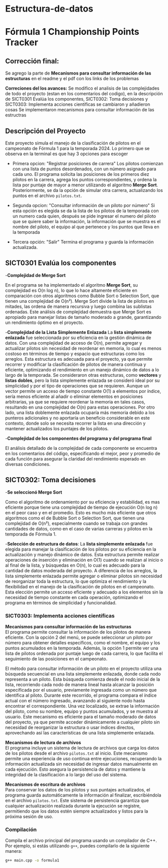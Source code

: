 # Estructura-de-datos
# Fórmula 1 Championship Points Tracker

## Corrección final:
Se agrego la parte de **Mecanismos para consultar información de las estructuras** en el readme y el pdf con los links de los problemas 

**Correciones del los avances:**
Se modifico el analisis de las complejidades de todo el proyecto (estan en los comentarios del codigo), en la descripción de SICT0301 Evalúa los componentes, SICT0302: Toma decisiones y SICT0303: Implementa acciones científicas se cambiaron y añadieron cosas
Se implementaron mecanismos para consultar información de las estructras

## Descripción del Proyecto

Este proyecto simula el manejo de la clasificación de pilotos en el campeonato de Fórmula 1 para la temporada 2024. 
Lo primero que se observa en la terminal es que hay 3 opciones para escoger 

- Primera opcion: "Registrar posiciones de carrera" 
Los pilotos comienzan con una lista de puntos desordenados, con un número asignado para cada uno. El programa solicita las posiciones de los primeros diez pilotos en la carrera, agrega los puntos correspondientes, y ordena la lista por puntaje de mayor a menor utilizando el algoritmo **Merge Sort**. Posteriormente, se da la opción de simular otra carrera, actualizando los puntos en el archivo `pilotos.txt`.

- Segunda opcion: "Consultar información de un piloto por número"
Si esta opción es elegida se da la lista de los pilotos de la temporada con un numero cada quien, después se pide ingresar el numero del piloto que se quiere saber la información, la información que se muestra es el nombre del piloto, el equipo al que pertenece y los puntos que lleva en la temporada 

- Tercera opción: "Salir"
Termina el programa y guarda la información actualizada.

## SICT0301 Evalúa los componentes

-**Complejidad de Merge Sort**

En el programa se ha implementado el algoritmo **Merge Sort**, su complejidad es O(n log n), lo que lo hace altamente eficiente en comparación con otros algoritmos como Bubble Sort o Selection Sort, que tienen una complejidad de O(n²). Merge Sort divide la lista de pilotos en mitades, las ordena de manera recursiva y luego combina las sublistas ordenadas. Este análisis de complejidad demuestra que Merge Sort es apropiado para manejar listas de tamaño moderado a grande, garantizando un rendimiento óptimo en el proyecto.

-**Complejidad de la Lista Simplemente Enlazada**
 La **lista simplemente enlazada** fue seleccionada por su eficiencia en la gestión dinámica de datos. Con una complejidad de acceso de O(n), permite agregar y actualizar pilotos sin necesidad de reordenar en memoria, lo cual es menos costoso en términos de tiempo y espacio que estructuras como los arreglos. Esta estructura es adecuada para el proyecto, ya que permite recorrer y modificar la clasificación de pilotos de manera continua y eficiente, optimizando el rendimiento en un manejo dinámico de datos a lo largo de la temporada.
Se consideraron otras estructuras, como **vectores** y **listas dobles**, pero la lista simplemente enlazada se consideró ideal por su simplicidad y por el tipo de operaciones que se requieren. Aunque un vector permite un acceso de tiempo constante O(1) a elementos por índice, sería menos eficiente al añadir o eliminar elementos en posiciones arbitrarias, ya que se requiere reordenar la memoria en tales casos, resultando en una complejidad de O(n) para estas operaciones. Por otro lado, una lista doblemente enlazada ocuparía más memoria debido a los punteros adicionales y no aportaría un beneficio considerable en este contexto, donde solo se necesita recorrer la lista en una dirección y mantener actualizados los puntajes de los pilotos.


-**Complejidad de los componentes del programa y del programa final** 

El análisis detallado de la complejidad de cada componente se encuentra en los comentarios del código, especificando el mejor, peor y promedio de cada función para asegurar la claridad del rendimiento esperado en diversas condiciones.



## SICT0302: Toma decisiones
-**Se seleccionó Merge Sort** 

Como el algoritmo de ordenamiento por su eficiencia y estabilidad, es mas eficiente porque tiene una complejidad de tiempo de ejecución O(n log n) en el peor caso y en el promedio. Esto es mucho más eficiente que otros algoritmos como el de Bubble Sort o Selection Sort, que tienen una complejidad de O(n²), especialmente cuando se trabaja con grandes cantidades de datos, como en el caso de varias carreras y pilotos en la temporada de Fórmula 1.

-**Selección de estructura de datos**:
La **lista simplemente enlazada** fue elegida para manejar la clasificación de los pilotos por su eficiencia en la actualización y manejo dinámico de datos. Esta estructura permite realizar operaciones de inserción y eliminación en O(1) cuando se realizan al inicio o al final de la lista, y búsquedas en O(n), lo cual es adecuado para la cantidad de datos moderada del proyecto. A diferencia de los arreglos, la lista simplemente enlazada permite agregar o eliminar pilotos sin necesidad de reorganizar toda la estructura, lo que optimiza el rendimiento y la flexibilidad en el manejo de la clasificación de pilotos en el campeonato. Esta elección permite un acceso eficiente y adecuado a los elementos sin la necesidad de tiempo constante en cada operación, optimizando el programa en términos de simplicidad y funcionalidad.



### SICT0303: Implementa acciones científicas


**Mecanismos para consultar información de las estructuras**  
El programa permite consultar la información de los pilotos de manera eficiente. Con la opción 2 del menú, se puede seleccionar un piloto por número para obtener detalles específicos, como el nombre, el equipo y los puntos acumulados en la temporada. Además, la opción 1 permite ver una lista de pilotos ordenada por puntaje luego de cada carrera, lo que facilita el seguimiento de las posiciones en el campeonato.

El método para consultar información de un piloto en el proyecto utiliza una búsqueda secuencial en una lista simplemente enlazada, donde cada nodo representa a un piloto. Esta búsqueda comienza desde el nodo inicial de la lista, recorriendo cada nodo de manera lineal hasta alcanzar la posición especificada por el usuario, previamente ingresada como un número que identifica al piloto. Durante este recorrido, el programa compara el índice actual con el número ingresado, avanzando al siguiente nodo hasta encontrar el correspondiente. Una vez localizado, se extrae la información del piloto, como su nombre, equipo y puntos acumulados, y se muestra al usuario. Este mecanismo es eficiente para el tamaño moderado de datos del proyecto, ya que permite acceder dinámicamente a cualquier piloto sin necesidad de reorganizar la estructura o usar índices directos, aprovechando así las características de una lista simplemente enlazada.

**Mecanismos de lectura de archivos**  
El programa incluye un sistema de lectura de archivos que carga los datos de los pilotos desde el archivo `pilotos.txt` al inicio. Este mecanismo permite una experiencia de uso continua entre ejecuciones, recuperando la información actualizada sin necesidad de ingresar datos manualmente en cada ejecución. Esto asegura la persistencia de datos y mantiene la integridad de la clasificación a lo largo del uso del sistema.

**Mecanismos de escritura de archivos**  
Para conservar los datos de los pilotos y sus puntajes actualizados, el programa guarda automáticamente la información al finalizar, escribiéndola en el archivo `pilotos.txt`. Este sistema de persistencia garantiza que cualquier actualización realizada durante la ejecución se registre, permitiendo que los datos estén siempre actualizados y listos para la próxima sesión de uso.

### Compilación

Compila el archivo principal del programa usando un compilador de C++. Por ejemplo, si estás utilizando `g++`, puedes compilarlo de la siguiente manera:

```bash
g++ main.cpp -o formula1



